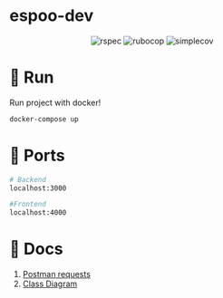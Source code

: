 # espoo-dev

<p align="center">
  <img src="https://ruby.ci/badges/c9e80d1d-18a0-48f0-a533-541666383998/rspec?cache=false" alt="rspec"/>
  <img src="https://ruby.ci/badges/c9e80d1d-18a0-48f0-a533-541666383998/rubocop?cache=false" alt="rubocop"/>
  <img src="https://ruby.ci/badges/c9e80d1d-18a0-48f0-a533-541666383998/simplecov?cache=false" alt="simplecov"/>
</p>

# 🐳 Run

Run project with docker!

```bash
docker-compose up
```

# 🚪 Ports
```sh
# Backend
localhost:3000

#Frontend
localhost:4000
```

# 📝 Docs

1. [Postman requests](https://www.postman.com/grey-zodiac-51715/workspace/espoo/overview)
1. [Class Diagram](https://drive.google.com/file/d/1681YmHrron_fxAb8tOebmzTbqy9qGM8p/view?usp=sharing)
